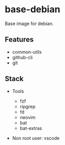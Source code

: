 # base-debian

Base image for debian.

## Features

- common-utils
- github-cli
- git

## Stack

- Tools
    - fzf
    - ripgrep
    - fd
    - neovim
    - bat
    - bat-extras

- Non root user: vscode
